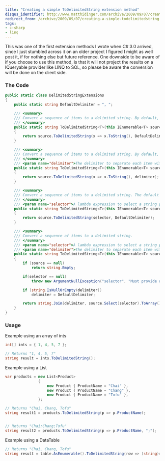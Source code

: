 ```yaml
---
title: "Creating a simple ToDelimitedString extension method"
disqus_identifier: http://www.matthidinger.com/archive/2009/09/07/creating-a-simple-todelimitedstring-extension-method.aspx
redirect_from: /archive/2009/09/07/creating-a-simple-todelimitedstring-extension-method.aspx/
tags: 
- c-sharp
- linq
---
```

This was one of the first extension methods I wrote when C\# 3.0 arrived, since I just stumbled across it on an older project I figured I might as well post it, if for nothing else but future reference. One downside to be aware of if you choose to use this method, is that it will not project the results on a IQueryable provider like LINQ to SQL, so please be aware the conversion will be done on the client side.

### The Code

```csharp
public static class DelimitedStringExtensions
{
    public static string DefaultDelimiter = ", ";

    /// <summary>
    /// Convert a sequence of items to a delimited string. By default, ToString() will be called on each item in the sequence to formulate the result. The default delimiter of ', ' will be used
    /// </summary>
    public static string ToDelimitedString<T>(this IEnumerable<T> source)
    {
        return source.ToDelimitedString(x => x.ToString(), DefaultDelimiter);
    }

    /// <summary>
    /// Convert a sequence of items to a delimited string. By default, ToString() will be called on each item in the sequence to formulate the result
    /// </summary>
    /// <param name="delimiter">The delimiter to separate each item with</param>
    public static string ToDelimitedString<T>(this IEnumerable<T> source, string delimiter)
    {
        return source.ToDelimitedString(x => x.ToString(), delimiter);
    }

    /// <summary>
    /// Convert a sequence of items to a delimited string. The default delimiter of ', ' will be used
    /// </summary>
    /// <param name="selector">A lambda expression to select a string property of <typeparamref name="T"/></param>
    public static string ToDelimitedString<T>(this IEnumerable<T> source, Func<T, string> selector)
    {
        return source.ToDelimitedString(selector, DefaultDelimiter);
    }

    /// <summary>
    /// Convert a sequence of items to a delimited string.
    /// </summary>
    /// <param name="selector">A lambda expression to select a string property of <typeparamref name="T"/></param>
    /// <param name="delimiter">The delimiter to separate each item with</param>
    public static string ToDelimitedString<T>(this IEnumerable<T> source, Func<T, string> selector, string delimiter)
    {
        if (source == null)
            return string.Empty;

        if(selector == null)
            throw new ArgumentNullException("selector", "Must provide a valid property selector");

        if (string.IsNullOrEmpty(delimiter))
            delimiter = DefaultDelimiter;

        return string.Join(delimiter, source.Select(selector).ToArray());
    }
}
```

### Usage

Example using an array of ints

```csharp
int[] ints = { 1, 4, 5, 7 };

// Returns "1, 4, 5, 7"
string result = ints.ToDelimitedString();
```

Example using a List

```csharp
var products = new List<Product>
               {
                   new Product { ProductName = "Chai" },
                   new Product { ProductName = "Chang" },
                   new Product { ProductName = "Tofu" },
               };

// Returns "Chai, Chang, Tofu"
string result1 = products.ToDelimitedString(p => p.ProductName);


// Returns "Chai;Chang;Tofu"
string result2 = products.ToDelimitedString(p => p.ProductName, ";");
```

Example using a DataTable

```csharp
// Returns "Chai, Chang, Tofu"
string result = table.AsEnumerable().ToDelimitedString(row => (string)row["ProductName"]);
```

 

